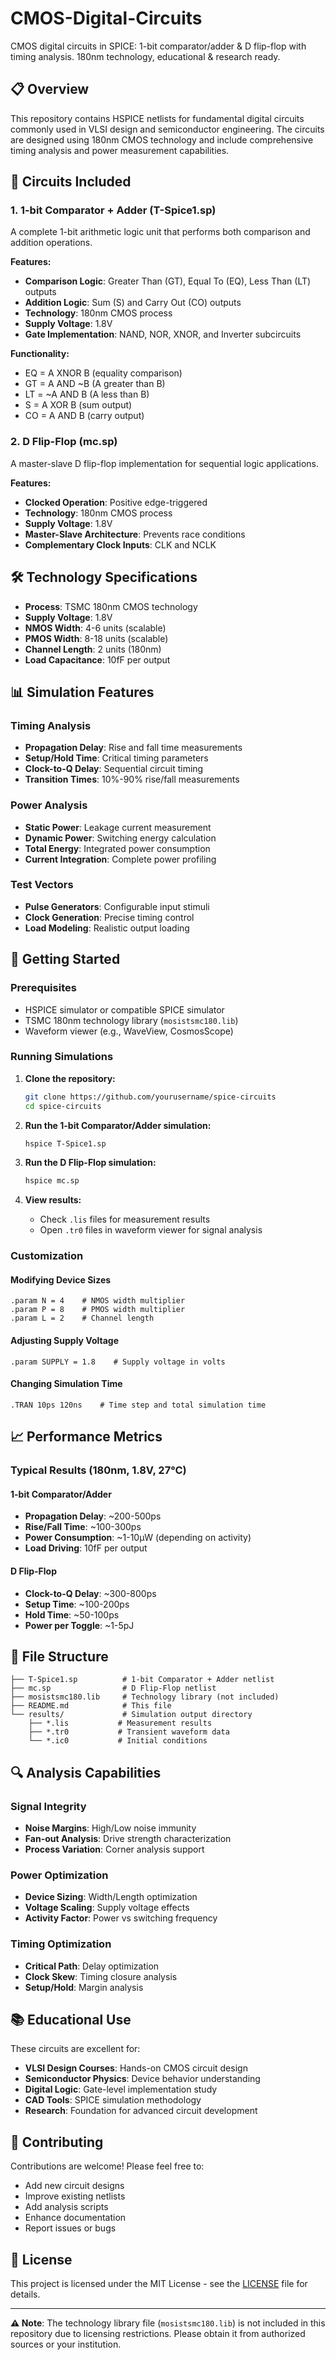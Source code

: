 # CMOS-Digital-Circuits
CMOS digital circuits in SPICE: 1-bit comparator/adder &amp; D flip-flop with timing analysis. 180nm technology, educational &amp; research ready.


## 📋 Overview

This repository contains HSPICE netlists for fundamental digital circuits commonly used in VLSI design and semiconductor engineering. The circuits are designed using 180nm CMOS technology and include comprehensive timing analysis and power measurement capabilities.

## 🔧 Circuits Included

### 1. 1-bit Comparator + Adder (T-Spice1.sp)
A complete 1-bit arithmetic logic unit that performs both comparison and addition operations.

**Features:**
- **Comparison Logic**: Greater Than (GT), Equal To (EQ), Less Than (LT) outputs
- **Addition Logic**: Sum (S) and Carry Out (CO) outputs  
- **Technology**: 180nm CMOS process
- **Supply Voltage**: 1.8V
- **Gate Implementation**: NAND, NOR, XNOR, and Inverter subcircuits

**Functionality:**
- EQ = A XNOR B (equality comparison)
- GT = A AND ~B (A greater than B)
- LT = ~A AND B (A less than B) 
- S = A XOR B (sum output)
- CO = A AND B (carry output)

### 2. D Flip-Flop (mc.sp)
A master-slave D flip-flop implementation for sequential logic applications.

**Features:**
- **Clocked Operation**: Positive edge-triggered
- **Technology**: 180nm CMOS process
- **Supply Voltage**: 1.8V
- **Master-Slave Architecture**: Prevents race conditions
- **Complementary Clock Inputs**: CLK and NCLK

## 🛠 Technology Specifications

- **Process**: TSMC 180nm CMOS technology
- **Supply Voltage**: 1.8V
- **NMOS Width**: 4-6 units (scalable)
- **PMOS Width**: 8-18 units (scalable) 
- **Channel Length**: 2 units (180nm)
- **Load Capacitance**: 10fF per output

## 📊 Simulation Features

### Timing Analysis
- **Propagation Delay**: Rise and fall time measurements
- **Setup/Hold Time**: Critical timing parameters
- **Clock-to-Q Delay**: Sequential circuit timing
- **Transition Times**: 10%-90% rise/fall measurements

### Power Analysis
- **Static Power**: Leakage current measurement
- **Dynamic Power**: Switching energy calculation
- **Total Energy**: Integrated power consumption
- **Current Integration**: Complete power profiling

### Test Vectors
- **Pulse Generators**: Configurable input stimuli
- **Clock Generation**: Precise timing control
- **Load Modeling**: Realistic output loading

## 🚀 Getting Started

### Prerequisites
- HSPICE simulator or compatible SPICE simulator
- TSMC 180nm technology library (`mosistsmc180.lib`)
- Waveform viewer (e.g., WaveView, CosmosScope)

### Running Simulations

1. **Clone the repository:**
   ```bash
   git clone https://github.com/yourusername/spice-circuits
   cd spice-circuits
   ```

2. **Run the 1-bit Comparator/Adder simulation:**
   ```bash
   hspice T-Spice1.sp
   ```

3. **Run the D Flip-Flop simulation:**
   ```bash
   hspice mc.sp
   ```

4. **View results:**
   - Check `.lis` files for measurement results
   - Open `.tr0` files in waveform viewer for signal analysis

### Customization

#### Modifying Device Sizes
```spice
.param N = 4    # NMOS width multiplier
.param P = 8    # PMOS width multiplier  
.param L = 2    # Channel length
```

#### Adjusting Supply Voltage
```spice
.param SUPPLY = 1.8    # Supply voltage in volts
```

#### Changing Simulation Time
```spice
.TRAN 10ps 120ns    # Time step and total simulation time
```

## 📈 Performance Metrics

### Typical Results (180nm, 1.8V, 27°C)

#### 1-bit Comparator/Adder
- **Propagation Delay**: ~200-500ps
- **Rise/Fall Time**: ~100-300ps  
- **Power Consumption**: ~1-10μW (depending on activity)
- **Load Driving**: 10fF per output

#### D Flip-Flop
- **Clock-to-Q Delay**: ~300-800ps
- **Setup Time**: ~100-200ps
- **Hold Time**: ~50-100ps
- **Power per Toggle**: ~1-5pJ

## 📁 File Structure

```
├── T-Spice1.sp          # 1-bit Comparator + Adder netlist
├── mc.sp                # D Flip-Flop netlist  
├── mosistsmc180.lib     # Technology library (not included)
├── README.md            # This file
└── results/             # Simulation output directory
    ├── *.lis           # Measurement results
    ├── *.tr0           # Transient waveform data
    └── *.ic0           # Initial conditions
```

## 🔍 Analysis Capabilities

### Signal Integrity
- **Noise Margins**: High/Low noise immunity
- **Fan-out Analysis**: Drive strength characterization  
- **Process Variation**: Corner analysis support

### Power Optimization
- **Device Sizing**: Width/Length optimization
- **Voltage Scaling**: Supply voltage effects
- **Activity Factor**: Power vs switching frequency

### Timing Optimization  
- **Critical Path**: Delay optimization
- **Clock Skew**: Timing closure analysis
- **Setup/Hold**: Margin analysis

## 📚 Educational Use

These circuits are excellent for:
- **VLSI Design Courses**: Hands-on CMOS circuit design
- **Semiconductor Physics**: Device behavior understanding
- **Digital Logic**: Gate-level implementation study
- **CAD Tools**: SPICE simulation methodology
- **Research**: Foundation for advanced circuit development

## 🤝 Contributing

Contributions are welcome! Please feel free to:
- Add new circuit designs
- Improve existing netlists
- Add analysis scripts
- Enhance documentation
- Report issues or bugs

## 📄 License

This project is licensed under the MIT License - see the [LICENSE](LICENSE) file for details.


---

**⚠️ Note**: The technology library file (`mosistsmc180.lib`) is not included in this repository due to licensing restrictions. Please obtain it from authorized sources or your institution.
